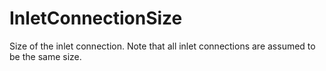 InletConnectionSize
===================

Size of the inlet connection.
Note that all inlet connections are assumed to be the same size.
